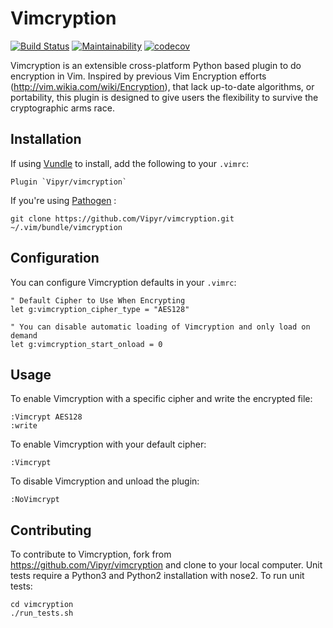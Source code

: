 # Vimcryption
[![Build Status](https://travis-ci.org/Vipyr/vimcryption.svg?branch=master)](https://travis-ci.org/Vipyr/vimcryption)
[![Maintainability](https://api.codeclimate.com/v1/badges/c04c09507b66dc7fa5ad/maintainability)](https://codeclimate.com/github/Vipyr/vimcryption/maintainability)
[![codecov](https://codecov.io/gh/Vipyr/vimcryption/branch/master/graph/badge.svg)](https://codecov.io/gh/Vipyr/vimcryption)

Vimcryption is an extensible cross-platform Python based plugin to do encryption in Vim. Inspired by previous Vim Encryption efforts (http://vim.wikia.com/wiki/Encryption), that lack up-to-date algorithms, or portability, this plugin is designed to give users the flexibility to survive the cryptographic arms race. 

## Installation

If using [Vundle](https://github.com/VundleVim/Vundle.vim) to install, add the following to your `.vimrc`:

```
Plugin `Vipyr/vimcryption`
```

If you're using [Pathogen](https://github.com/tpope/vim-pathogen) :

```
git clone https://github.com/Vipyr/vimcryption.git ~/.vim/bundle/vimcryption
```

## Configuration

You can configure Vimcryption defaults in your `.vimrc`:

```
" Default Cipher to Use When Encrypting
let g:vimcryption_cipher_type = "AES128"

" You can disable automatic loading of Vimcryption and only load on demand
let g:vimcryption_start_onload = 0
```

## Usage

To enable Vimcryption with a specific cipher and write the encrypted file:

```
:Vimcrypt AES128
:write
```

To enable Vimcryption with your default cipher:

```
:Vimcrypt
```

To disable Vimcryption and unload the plugin:
```
:NoVimcrypt
```

## Contributing 

To contribute to Vimcryption, fork from https://github.com/Vipyr/vimcryption and clone to your local computer. Unit tests require a Python3 and Python2 installation with nose2. To run unit tests:

```
cd vimcryption
./run_tests.sh
```
